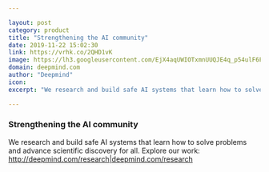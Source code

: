 ```yaml
---

layout: post
category: product
title: "Strengthening the AI community"
date: 2019-11-22 15:02:30
link: https://vrhk.co/2QHD1vK
image: https://lh3.googleusercontent.com/EjX4aqUWIOTxmnUUQJE4q_p54ulF6Fjhd00x2lW9SNrnMhiRJjYifPfi7IJW-xHfyNRJeQNItuWH_uT-bLi-OIDj61REifeZXQYd
domain: deepmind.com
author: "Deepmind"
icon: 
excerpt: "We research and build safe AI systems that learn how to solve problems and advance scientific discovery for all. Explore our work: <http://deepmind.com/research|deepmind.com/research>"

---
```


### Strengthening the AI community

We research and build safe AI systems that learn how to solve problems and advance scientific discovery for all. Explore our work: <http://deepmind.com/research|deepmind.com/research>